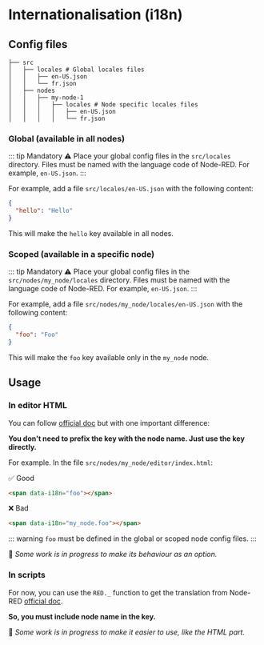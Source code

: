# Internationalisation (i18n)

## Config files


```sh{2,3,4,7,8,9}
├── src
│   ├── locales # Global locales files
│   │   ├── en-US.json
│   │   └── fr.json
│   ├── nodes
│   │   ├── my-node-1
│   │   │   ├── locales # Node specific locales files
│   │   │   │   ├── en-US.json
│   │   │   │   └── fr.json
```

### Global (available in all nodes)

::: tip Mandatory ⚠️
Place your global config files in the `src/locales` directory.
Files must be named with the language code of Node-RED. For example, `en-US.json`.
:::


For example, add a file `src/locales/en-US.json` with the following content:

```json
{
  "hello": "Hello"
}
```

This will make the `hello` key available in all nodes.

### Scoped (available in a specific node)

::: tip Mandatory ⚠️
Place your global config files in the `src/nodes/my_node/locales` directory.
Files must be named with the language code of Node-RED. For example, `en-US.json`.
:::

For example, add a file `src/nodes/my_node/locales/en-US.json` with the following content:

```json
{
  "foo": "Foo"
}
```

This will make the `foo` key available only in the `my_node` node.


## Usage

### In editor HTML

You can follow [official doc](https://nodered.org/docs/creating-nodes/i18n) but with one important difference:

**You don't need to prefix the key with the node name. Just use the key directly.**

For example. In the file `src/nodes/my_node/editor/index.html`:

✅ Good

```html
<span data-i18n="foo"></span>
```

❌ Bad

```html
<span data-i18n="my_node.foo"></span>
```

::: warning
`foo` must be defined in the global or scoped node config files.
:::

🚧 _Some work is in progress to make its behaviour as an option._

### In scripts

For now, you can use the `RED._` function to get the translation from Node-RED [official doc](https://nodered.org/docs/creating-nodes/i18n).

**So, you must include node name in the key.**

🚧 _Some work is in progress to make it easier to use, like the HTML part._
